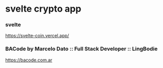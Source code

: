 # svelte crypto app
### svelte
https://svelte-coin.vercel.app/

### BACode by Marcelo Dato :: Full Stack Developer :: LingBodie
https://bacode.com.ar
